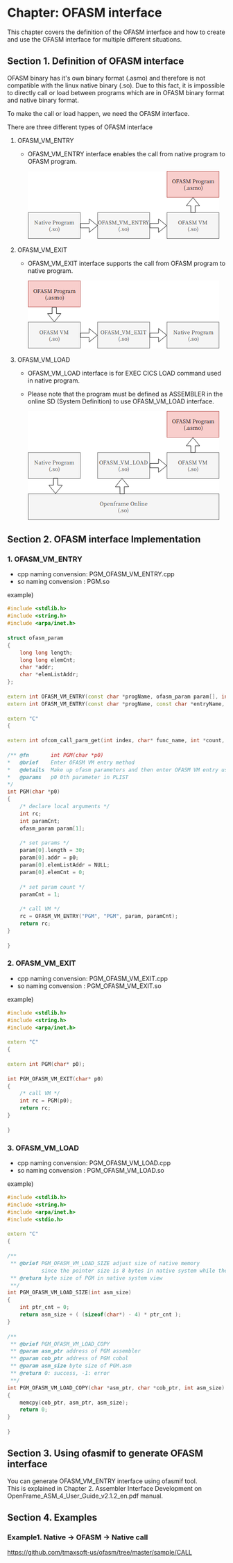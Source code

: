 # Chapter: OFASM interface

This chapter covers the definition of the OFASM interface and how to create and use the OFASM interface for multiple different situations.  

## Section 1. Definition of OFASM interface

OFASM binary has it's own binary format (.asmo) and therefore is not compatible with the linux native binary (.so). Due to this fact, it is impossible to directly call or load between programs which are in OFASM binary format and native binary format.  

To make the call or load happen, we need the OFASM interface.

There are three different types of OFASM interface

1. OFASM_VM_ENTRY  
  
    - OFASM_VM_ENTRY interface enables the call from native program to OFASM program.  

        ![](./ofasm_vm_entry.png)

1. OFASM_VM_EXIT
    - OFASM_VM_EXIT interface supports the call from OFASM program to native program.  

        ![](./ofasm_vm_exit.png)

2. OFASM_VM_LOAD
    - OFASM_VM_LOAD interface is for EXEC CICS LOAD command used in native program.  
    - Please note that the program must be defined as ASSEMBLER in the online SD (System Definition) to use OFASM_VM_LOAD interface.

        ![](./ofasm_vm_load.png)

## Section 2. OFASM interface Implementation

### 1. OFASM_VM_ENTRY

- cpp naming convension: PGM_OFASM_VM_ENTRY.cpp
- so naming convension : PGM.so  

example)
```cpp
#include <stdlib.h>
#include <string.h>
#include <arpa/inet.h>

struct ofasm_param
{
    long long length;
    long long elemCnt;
    char *addr;
    char *elemListAddr;
};

extern int OFASM_VM_ENTRY(const char *progName, ofasm_param param[], int paramCnt); // DEPRECATED
extern int OFASM_VM_ENTRY(const char *progName, const char *entryName, ofasm_param param[], int paramCnt);

extern "C"
{

extern int ofcom_call_parm_get(int index, char* func_name, int *count, int **size_list);

/** @fn       int PGM(char *p0)
*   @brief    Enter OFASM VM entry method
*   @details  Make up ofasm parameters and then enter OFASM VM entry using entry name
*   @params   p0 0th parameter in PLIST
*/
int PGM(char *p0)
{
    /* declare local arguments */
    int rc;
    int paramCnt;
    ofasm_param param[1];

    /* set params */
    param[0].length = 30;
    param[0].addr = p0;
    param[0].elemListAddr = NULL;
    param[0].elemCnt = 0;

    /* set param count */
    paramCnt = 1;

    /* call VM */
    rc = OFASM_VM_ENTRY("PGM", "PGM", param, paramCnt);
    return rc;
}

}
```

### 2. OFASM_VM_EXIT

- cpp naming convension: PGM_OFASM_VM_EXIT.cpp
- so naming convension : PGM_OFASM_VM_EXIT.so  

example)
```cpp
#include <stdlib.h>
#include <string.h>
#include <arpa/inet.h>

extern "C"
{

extern int PGM(char* p0);

int PGM_OFASM_VM_EXIT(char* p0)
{
    /* call VM */
    int rc = PGM(p0);
    return rc;
}

}
```

### 3. OFASM_VM_LOAD

- cpp naming convension: PGM_OFASM_VM_LOAD.cpp
- so naming convension : PGM_OFASM_VM_LOAD.so  

example)
```cpp
#include <stdlib.h>
#include <string.h>
#include <arpa/inet.h>
#include <stdio.h>

extern "C"
{

/**
 ** @brief PGM_OFASM_VM_LOAD_SIZE adjust size of native memory
           since the pointer size is 8 bytes in native system while the assembler is 4 bytes
 ** @return byte size of PGM in native system view
 **/
int PGM_OFASM_VM_LOAD_SIZE(int asm_size)
{
    int ptr_cnt = 0;
    return asm_size + ( (sizeof(char*) - 4) * ptr_cnt );
}

/**
 ** @brief PGM_OFASM_VM_LOAD_COPY
 ** @param asm_ptr address of PGM assembler
 ** @param cob_ptr address of PGM cobol
 ** @param asm_size byte size of PGM.asm
 ** @return 0: success, -1: error
 **/
int PGM_OFASM_VM_LOAD_COPY(char *asm_ptr, char *cob_ptr, int asm_size)
{
    memcpy(cob_ptr, asm_ptr, asm_size);
    return 0;
}

}
```


## Section 3. Using ofasmif to generate OFASM interface

You can generate OFASM_VM_ENTRY interface using ofasmif tool.  
This is explained in Chapter 2. Assembler Interface Development on OpenFrame_ASM_4_User_Guide_v2.1.2_en.pdf manual.

## Section 4. Examples

### Example1. Native -> OFASM -> Native call

https://github.com/tmaxsoft-us/ofasm/tree/master/sample/CALL

